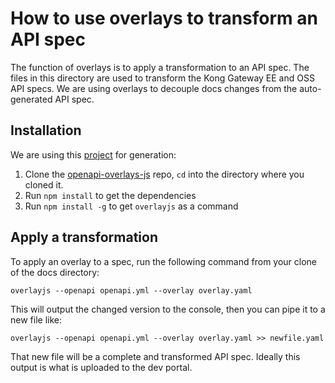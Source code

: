 # How to use overlays to transform an API spec

The function of overlays is to apply a transformation to an API spec. The files in this directory are used to transform the Kong Gateway EE and OSS API specs. We are using overlays to decouple docs changes from the auto-generated API spec. 


## Installation

We are using this [project](https://github.com/lornajane/openapi-overlays-js) for generation:

1. Clone the [openapi-overlays-js](https://github.com/lornajane/openapi-overlays-js) repo, `cd` into the directory where you cloned it. 
2. Run `npm install` to get the dependencies
3. Run `npm install -g` to get `overlayjs` as a command


## Apply a transformation

To apply an overlay to a spec, run the following command from your clone of the docs directory: 

`overlayjs --openapi openapi.yml --overlay overlay.yaml`

This will output the changed version to the console, then you can pipe it to a new file like:

` overlayjs --openapi openapi.yml --overlay overlay.yaml >> newfile.yaml `

That new file will be a complete and transformed API spec. Ideally this output is what is uploaded to the dev portal. 